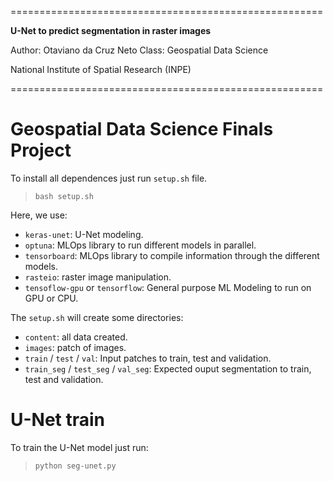 ======================================================

**U-Net to predict segmentation in raster images**

Author: Otaviano da Cruz Neto
Class: Geospatial Data Science


National Institute of Spatial Research (INPE)

======================================================

# Geospatial Data Science Finals Project

To install all dependences just run `setup.sh` file.

> `bash setup.sh`

Here, we use:

- `keras-unet`: U-Net modeling.
- `optuna`: MLOps library to run different models in parallel.
- `tensorboard`: MLOps library to compile information through the different models.
- `rasteio`: raster image manipulation.
- `tensoflow-gpu` or `tensorflow`: General purpose ML Modeling to run on GPU or CPU.

The `setup.sh` will create some directories:

- `content`: all data created.
- `images`: patch of images.
- `train` / `test` / `val`: Input patches to train, test and validation.
- `train_seg` / `test_seg` / `val_seg`: Expected ouput segmentation to train, test and validation.

# U-Net train
 
To train the U-Net model just run:

> `python seg-unet.py` 
